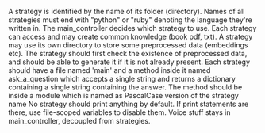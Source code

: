 A strategy is identified by the name of its folder (directory).
Names of all strategies must end with "python" or "ruby" denoting the language they're written in.
The main_controller decides which strategy to use.
Each strategy can access and may create common knowledge (book pdf, txt).
A strategy may use its own directory to store some preprocessed data (embeddings etc). The strategy should first check the existence of preprocessed data, and should be able to generate it if it is not already present.
Each strategy should have a file named 'main' and a method inside it named ask_a_question which accepts a single string and returns a dictionary containing a single string containing the answer. The method should be inside a module which is named as PascalCase version of the strategy name
No strategy should print anything by default. If print statements are there, use file-scoped variables to disable them.
Voice stuff stays in main_controller, decoupled from strategies.
